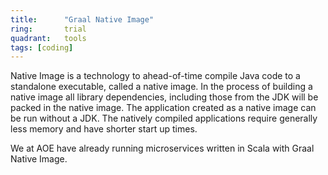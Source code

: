 ```yaml
---
title:      "Graal Native Image"
ring:       trial
quadrant:   tools
tags: [coding]
---
```


Native Image is a technology to ahead-of-time compile Java code to a standalone executable, called a native image.
In the process of building a native image all library dependencies, including those from the JDK will be packed in the native image.
The application created as a native image can be run without a JDK.
The natively compiled applications require generally less memory and have shorter start up times.

We at AOE have already running microservices written in Scala with Graal Native Image.
